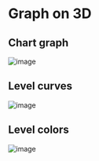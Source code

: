 # Graph on 3D 

## Chart graph

![image](https://user-images.githubusercontent.com/78567418/148272387-65b3fe3e-34cd-4963-ade4-22604c01da83.png)

## Level curves

![image](https://user-images.githubusercontent.com/78567418/148274821-568c2bf6-3aea-4eb5-b813-e05358d44ab3.png)

## Level colors

![image](https://user-images.githubusercontent.com/78567418/148274863-594e2d74-eb52-4be7-bccd-139abc427e8a.png)

